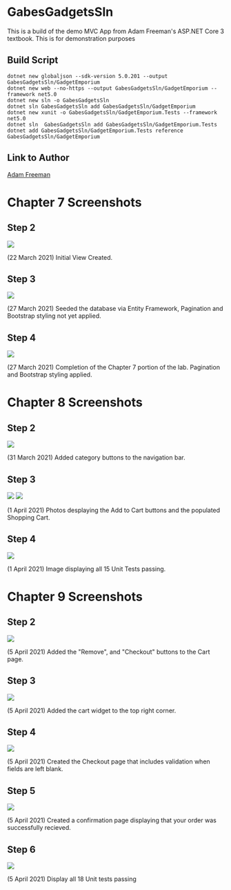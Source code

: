 # GabesGadgetsSln
This is a build of the demo MVC App from Adam Freeman's ASP.NET Core 3 textbook. This is for demonstration purposes

## Build Script
    dotnet new globaljson --sdk-version 5.0.201 --output GabesGadgetsSln/GadgetEmporium
    dotnet new web --no-https --output GabesGadgetsSln/GadgetEmporium --framework net5.0
    dotnet new sln -o GabesGadgetsSln
    dotnet sln GabesGadgetsSln add GabesGadgetsSln/GadgetEmporium
    dotnet new xunit -o GabesGadgetsSln/GadgetEmporium.Tests --framework net5.0
    dotnet sln  GabesGadgetsSln add GabesGadgetsSln/GadgetEmporium.Tests
    dotnet add GabesGadgetsSln/GadgetEmporium.Tests reference GabesGadgetsSln/GadgetEmporium

## Link to Author
[Adam Freeman](https://www.apress.com/gp/book/9781484254394)

# Chapter 7 Screenshots
## Step 2
![](https://github.com/gabrielhager/GabesGadgetsSln/blob/master/images/Lab1B_Step1_GabrielHagerSD9.JPG)

(22 March 2021) Initial View Created.

## Step 3
![](https://github.com/gabrielhager/GabesGadgetsSln/blob/master/images/Lab1B_EFConnected_GabrielHagerSD9.JPG)

(27 March 2021) Seeded the database via Entity Framework, Pagination and Bootstrap styling not yet applied.

## Step 4
![](https://github.com/gabrielhager/GabesGadgetsSln/blob/master/images/Lab1B_FinalStepBootstrap_GabrielHagerSD9.JPG)

(27 March 2021) Completion of the Chapter 7 portion of the lab. Pagination and Bootstrap styling applied.

# Chapter 8 Screenshots
## Step 2
![](https://github.com/gabrielhager/GabesGadgetsSln/blob/master/images/LAB2A_Category_GabrielHagerSD9.JPG)

(31 March 2021) Added category buttons to the navigation bar.

## Step 3
![](https://github.com/gabrielhager/GabesGadgetsSln/blob/master/images/LAB2A_AddCartButtons_GabrielHagerSD9.JPG)
![](https://github.com/gabrielhager/GabesGadgetsSln/blob/master/images/LAB2A_ShoppingCart_GabrielHagerSD9.JPG)

(1 April 2021) Photos desplaying the Add to Cart buttons and the populated Shopping Cart.

## Step 4
![](https://github.com/gabrielhager/GabesGadgetsSln/blob/master/images/LAB2A_WorkingTests_GabrielHagerSD9.JPG)

(1 April 2021) Image displaying all 15 Unit Tests passing.

# Chapter 9 Screenshots

## Step 2
![](https://github.com/gabrielhager/GabesGadgetsSln/blob/master/images/LAB3A_UpdatedCartRemoveBTN_GabrielHagerSD9.JPG)

(5 April 2021) Added the "Remove", and "Checkout" buttons to the Cart page.

## Step 3
![](https://github.com/gabrielhager/GabesGadgetsSln/blob/master/images/LAB3A_CartWidget_GabrielHagerSD9.JPG)

(5 April 2021) Added the cart widget to the top right corner.

## Step 4
![](https://github.com/gabrielhager/GabesGadgetsSln/blob/master/images/LAB3A_Checkout_GabrielHagerSD9.JPG)

(5 April 2021) Created the Checkout page that includes validation when fields are left blank.

## Step 5
![](https://github.com/gabrielhager/GabesGadgetsSln/blob/master/images/LAB3A_Confirmation_GabrielHagerSD9.JPG)

(5 April 2021) Created a confirmation page displaying that your order was successfully recieved.

## Step 6
![](https://github.com/gabrielhager/GabesGadgetsSln/blob/master/images/LAB3A_PassingTests_GabrielHagerSD9.JPG)

(5 April 2021) Display all 18 Unit tests passing
